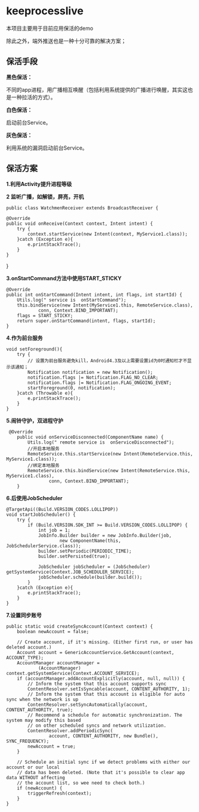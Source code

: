 # keeprocesslive

本项目主要用于目前应用保活的demo

除此之外，端外推送也是一种十分可靠的解决方案；


## 保活手段 ##

**黑色保活：**

不同的app进程，用广播相互唤醒（包括利用系统提供的广播进行唤醒，其实这也是一种拉活的方式）。

**白色保活：**

启动前台Service。

**灰色保活：**

利用系统的漏洞启动前台Service。

## 保活方案 ##

**1.利用Activity提升进程等级**

**2 监听广播，如解锁，屏亮，开机**

	public class WatchmenReceiver extends BroadcastReceiver {

	@Override
	public void onReceive(Context context, Intent intent) {
		try {
			context.startService(new Intent(context, MyService1.class));
		}catch (Exception e){
			e.printStackTrace();
		}
	}
}

**3.onStartCommand方法中使用START_STICKY**
	
	@Override
    public int onStartCommand(Intent intent, int flags, int startId) {
        Utils.log(" service is  onStartCommand");
        this.bindService(new Intent(MyService1.this, RemoteService.class),
                conn, Context.BIND_IMPORTANT);
        flags = START_STICKY;
        return super.onStartCommand(intent, flags, startId);
    }

**4.作为前台服务**

	void setForeground(){
        try {
            // 设置为前台服务避免kill，Android4.3及以上需要设置id为0时通知栏才不显示该通知；
            Notification notification = new Notification();
            notification.flags |= Notification.FLAG_NO_CLEAR;
            notification.flags |= Notification.FLAG_ONGOING_EVENT;
            startForeground(0, notification);
        }catch (Throwable e){
            e.printStackTrace();
        }
    }

**5.闹铃守护，双进程守护**

	 @Override
        public void onServiceDisconnected(ComponentName name) {
            Utils.log(" remote service is  onServiceDisconnected");
            //开启本地服务
            RemoteService.this.startService(new Intent(RemoteService.this, MyService1.class));
            //绑定本地服务
            RemoteService.this.bindService(new Intent(RemoteService.this, MyService1.class),
                    conn, Context.BIND_IMPORTANT);
        }


**6.后使用JobScheduler**

	@TargetApi((Build.VERSION_CODES.LOLLIPOP))
    void startJobScheduler() {
        try {
            if (Build.VERSION.SDK_INT >= Build.VERSION_CODES.LOLLIPOP) {
                int job = 1;
                JobInfo.Builder builder = new JobInfo.Builder(job,
                        new ComponentName(this, JobSchedulerService.class));
                builder.setPeriodic(PERIODIC_TIME);
                builder.setPersisted(true);

                JobScheduler jobScheduler = (JobScheduler) getSystemService(Context.JOB_SCHEDULER_SERVICE);
                jobScheduler.schedule(builder.build());
            }
        }catch (Exception e){
            e.printStackTrace();
        }
    }

**7.设置同步账号**
	
	public static void createSyncAccount(Context context) {
        boolean newAccount = false;

        // Create account, if it's missing. (Either first run, or user has deleted account.)
        Account account = GenericAccountService.GetAccount(context, ACCOUNT_TYPE);
        AccountManager accountManager =
                (AccountManager) context.getSystemService(Context.ACCOUNT_SERVICE);
        if (accountManager.addAccountExplicitly(account, null, null)) {
            // Inform the system that this account supports sync
            ContentResolver.setIsSyncable(account, CONTENT_AUTHORITY, 1);
            // Inform the system that this account is eligible for auto sync when the network is up
            ContentResolver.setSyncAutomatically(account, CONTENT_AUTHORITY, true);
            // Recommend a schedule for automatic synchronization. The system may modify this based
            // on other scheduled syncs and network utilization.
            ContentResolver.addPeriodicSync(
                    account, CONTENT_AUTHORITY, new Bundle(), SYNC_FREQUENCY);
            newAccount = true;
        }

        // Schedule an initial sync if we detect problems with either our account or our local
        // data has been deleted. (Note that it's possible to clear app data WITHOUT affecting
        // the account list, so wee need to check both.)
        if (newAccount) {
            triggerRefresh(context);
        }
    }

